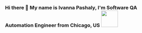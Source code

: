 ### Hi there 👋 My name is Ivanna Pashaly, I'm Software QA Automation Engineer from Chicago, US  <img src="https://media.giphy.com/media/WUlplcMpOCEmTGBtBW/giphy.gif" width="55">

<!--
**ivanna-pashaly/ivanna-pashaly** is a ✨ _special_ ✨ repository because its `README.md` (this file) appears on your GitHub profile.

Here are some ideas to get you started:

- 🔭 I’m currently working on ...
- 🌱 I’m currently learning ...
- 👯 I’m looking to collaborate on ...
- 🤔 I’m looking for help with ...
- 💬 Ask me about ...
- 📫 How to reach me: ...
- 😄 Pronouns: ...
- ⚡ Fun fact: ...
-->

